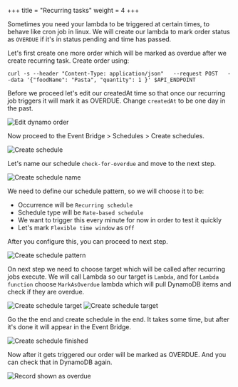 +++
title = "Recurring tasks"
weight = 4
+++

Sometimes you need your lambda to be triggered at certain times, to behave like cron job in linux. We will create our lambda to mark order status as `OVERDUE` if it's in status pending and time has passed.

Let's first create one more order which will be marked as overdue after we create recurring task.
Create order using:

```
curl -s --header "Content-Type: application/json"   --request POST   --data '{"foodName": "Pasta", "quantity": 1 }' $API_ENDPOINT
```

Before we proceed let's edit our createdAt time so that once our recurring job triggers it will mark it as OVERDUE. Change `createdAt` to be one day in the past.

![Edit dynamo order](/images/eventBridge/schedules/edit-dynamo-order.png)

Now proceed to the Event Bridge > Schedules > Create schedules.

![Create schedule](/images/eventBridge/schedules/create-schedule.png)

Let's name our schedule `check-for-overdue` and move to the next step.

![Create schedule name](/images/eventBridge/schedules/create-schedule-name.png)

We need to define our schedule pattern, so we will choose it to be:
- Occurrence will be `Recurring schedule`
- Schedule type will be `Rate-based schedule`
- We want to trigger this every minute for now in order to test it quickly
- Let's mark `Flexible time window` as `Off`

After you configure this, you can proceed to next step.

![Create schedule pattern](/images/eventBridge/schedules/create-schedule-recurring.png)

On next step we need to choose target which will be called after recurring jobs execute.
We will call Lambda so our target is `Lambda`, and for `Lambda function` choose `MarkAsOverdue` lambda which will pull DynamoDB items and check if they are overdue.

![Create schedule target](/images/eventBridge/schedules/create-schedule-target.png)
![Create schedule target](/images/eventBridge/schedules/create-schedule-lambda.png)

Go the the end and create schedule in the end. It takes some time, but after it's done it will appear in the Event Bridge.

![Create schedule finished](/images/eventBridge/schedules/create-schedule-finished.png)

Now after it gets triggered our order will be marked as OVERDUE. And you can check that in DynamoDB again.

![Record shown as overdue](/images/eventBridge/schedules/dynamo-record-overdue.png)
